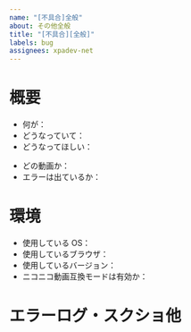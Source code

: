 ```yaml
---
name: "[不具合]全般"
about: その他全般
title: "[不具合][全般]"
labels: bug
assignees: xpadev-net
---
```


# 概要

- 何が：
- どうなっていて：
- どうなってほしい：
<!-- 以下任意 -->
- どの動画か：
- エラーは出ているか：

# 環境

- 使用している OS：
- 使用しているブラウザ：
- 使用しているバージョン：
- ニコニコ動画互換モードは有効か：

# エラーログ・スクショ他
